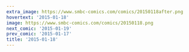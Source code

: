 ```yaml
---
extra_image: https://www.smbc-comics.com/comics/20150118after.png
hovertext: '2015-01-18'
image: https://www.smbc-comics.com/comics/20150118.png
next_comic: '2015-01-19'
prev_comic: '2015-01-17'
title: '2015-01-18'
---
```


